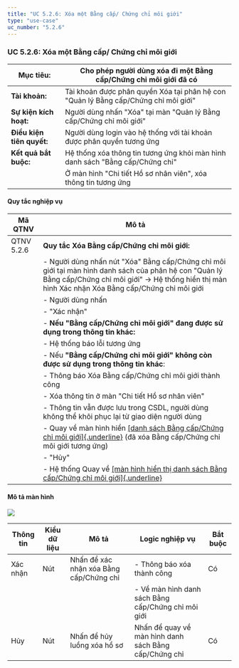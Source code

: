 ```yaml
---
title: "UC 5.2.6: Xóa một Bằng cấp/ Chứng chỉ môi giới"
type: "use-case"
uc_number: "5.2.6"
---
```


### UC 5.2.6: Xóa một Bằng cấp/ Chứng chỉ môi giới 

| **Mục tiêu:** | Cho phép người dùng xóa đi một Bằng cấp/Chứng chỉ môi giới đã có |
| --- | --- |
| **Tài khoản:** | Tài khoản được phân quyền Xóa tại phân hệ con "Quản lý Bằng cấp/Chứng chỉ môi giới" |
| **Sự kiện kích hoạt:** | Người dùng nhấn "Xóa" tại màn "Quản lý Bằng cấp/Chứng chỉ môi giới" |
| **Điều kiện tiên quyết:** | Người dùng login vào hệ thống với tài khoản được phân quyền tương ứng |
| **Kết quả bắt buộc:** | Hệ thống xóa thông tin tương ứng khỏi màn hình danh sách "Bằng cấp/Chứng chỉ" |
|  | Ở màn hình "Chi tiết Hồ sơ nhân viên", xóa thông tin tương ứng |

#### Quy tắc nghiệp vụ

| **Mã QTNV** | **Mô tả** |
| --- | --- |
| QTNV 5.2.6 | **Quy tắc Xóa Bằng cấp/Chứng chỉ môi giới:** |
|  | - Người dùng nhấn nút "Xóa" Bằng cấp/Chứng chỉ môi giới tại màn hình danh sách của phân hệ con "Quản lý Bằng cấp/Chứng chỉ môi giới" → Hệ thống hiển thị màn hình Xác nhận Xóa Bằng cấp/Chứng chỉ môi giới |
|  | - Người dùng nhấn |
|  | - "Xác nhận" |
|  | - **Nếu "Bằng cấp/Chứng chỉ môi giới" đang được sử dụng trong thông tin khác:** |
|  | - Hệ thống báo lỗi tương ứng |
|  | - Nếu **"Bằng cấp/Chứng chỉ môi giới" không còn được sử dụng trong thông tin khác**: |
|  | - Thông báo Xóa Bằng cấp/Chứng chỉ môi giới thành công |
|  | - Xóa thông tin ở màn "Chi tiết Hồ sơ nhân viên" |
|  | - Thông tin vẫn được lưu trong CSDL, người dùng không thể khôi phục lại từ giao diện người dùng |
|  | - Quay về màn hình hiển [[danh sách Bằng cấp/Chứng chỉ môi giới]{.underline}](#uc-5.2.1-xem-danh-sách-bằng-cấp-chứng-chỉ-môi-giới) (đã xóa Bằng cấp/Chứng chỉ môi giới tương ứng) |
|  | - "Hủy" |
|  | - Hệ thống Quay về [[màn hình hiển thị danh sách Bằng cấp/Chứng chỉ môi giới]{.underline}](#uc-5.2.1-xem-danh-sách-bằng-cấp-chứng-chỉ-môi-giới) |

#### Mô tả màn hình

![](media/image26.png)

| **Thông tin** | **Kiểu dữ liệu** | **Mô tả** | **Logic nghiệp vụ** | **Bắt buộc** |
| --- | --- | --- | --- | --- |
| Xác nhận | Nút | Nhấn để xác nhận xóa Bằng cấp/Chứng chỉ | \- Thông báo xóa thành công | Có |
|  |  |  | \- Về màn hình danh sách Bằng cấp/Chứng chỉ môi giới |  |
| Hủy | Nút | Nhấn để hủy luồng xóa hồ sơ | Nhấn để quay về màn hình danh sách Bằng cấp/Chứng chỉ | Có |

